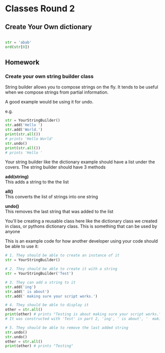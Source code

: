 # Classes Round 2

## Create Your Own dictionary

```python

str = 'abab'
ord(str[0])

```



## Homework


### Create your own string builder class

String builder allows you to compose strings on the fly. It tends to be useful when we compose strings from partial information.

A good example would be using it for undo.

e.g. 

```python
str = YourStringBuilder()
str.add('Hello ')
str.add('World.')
print(str.all()) 
# prints 'Hello World'
str.undo()
print(str.all()) 
# prints 'Hello '
```

Your string builder like the dictionary example should have a list under the covers. The string builder should have 3 methods

**add(string)**  
This adds a string to the the list

**all()**  
This converts the list of strings into one string

**undo()**  
This removes the last string that was added to the list

You'll be creating a reusable class here like the dictionary class we created in class, or pythons dictionary class. This is something that can be used by anyone



This is an example code for how another developer using your code should be able to use it:

```python
# 1. They should be able to create an instance of it
str = YourStringBuilder()

# 2. They should be able to create it with a string
str = YourStringBuilder('Test')

# 3. They can add a string to it
str.add('ing')
str.add(' is about')
str.add(' making sure your script works.')

# 4. They should be able to display it
other = str.all()
print(other) # prints "Testing is about making sure your script works.". 
# It was constructed with 'Test' in part 2, 'ing', ' is about', '  making sure your script works.' were added in part 3

# 5. They should be able to remove the last added string
str.undo()
str.undo()
other = str.all()
print(other) # prints "Testing"

```
